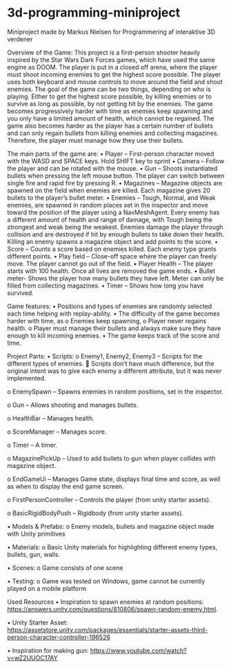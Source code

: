 # 3d-programming-miniproject
Miniproject made by Markus Nielsen for Programmering af interaktive 3D verdener

Overview of the Game:
This project is a first-person shooter heavily inspired by the Star Wars Dark Forces games, which have used the same engine as DOOM. The player is put in a closed off arena, where the player must shoot incoming enemies to get the highest score possible.  The player uses both keyboard and mouse controls to move around the field and shoot enemies.  The goal of the game can be two things, depending on who is playing. Either to get the highest score possible, by killing enemies or to survive as long as possible, by not getting hit by the enemies. The game becomes progressively harder with time as enemies keep spawning and you only have a limited amount of health, which cannot be regained. The game also becomes harder as the player has a certain number of bullets and can only regain bullets from killing enemies and collecting magazines. Therefore, the player must manage how they use their bullets.  

The main parts of the game are:
•	Player – First-person character moved with the WASD and SPACE keys. Hold SHIFT key to sprint
•	Camera – Follow the player and can be rotated with the mouse.
•	Gun – Shoots instantiated bullets when pressing the left mouse button. The player can switch between single fire and rapid fire by pressing R.
•	Magazines – Magazine objects are spawned on the field when enemies are killed. Each magazine gives 20 bullets to the player’s bullet meter.
•	Enemies – Tough, Normal, and Weak enemies, are spawned in random places set in the inspector and move toward the position of the player using a NavMeshAgent. Every enemy has a different amount of health and range of damage, with Tough being the strongest and weak being the weakest. Enemies damage the player through collision and are destroyed if hit by enough bullets to take down their health. Killing an enemy spawns a magazine object and add points to the score.
•	Score – Counts a score based on enemies killed. Each enemy type grants different points.
•	Play field – Close-off space where the player can freely move. The player cannot go out of the field.
•	Player Health – The player starts with 100 health. Once all lives are removed the game ends.
•	Bullet meter- Shows the player how many bullets they have left. Meter can only be filled from collecting magazines.
•	Timer – Shows how long you have survived.


Game features:
•	Positions and types of enemies are randomly selected each time helping with replay-ability.
•	The difficulty of the game becomes harder with time, as 
  o	Enemies keep spawning,
  o	Player never regains health. 
  o	Player must manage their bullets and always make sure they have enough to kill incoming enemies.
•	The game keeps track of the score and time.

Project Parts:
•	Scripts:
  o	Enemy1, Enemy2, Enemy3 – Scripts for the different types of enemies. 
    	Scripts don’t have much difference, but the original intent was to give each enemy a different attribute, but it was never implemented.

  o	EnemySpawn – Spawns enemies in random positions, set in the inspector. 

  o	Gun – Allows shooting and manages bullets.

  o	HealthBar – Manages health.

  o	ScoreManager – Manages score.

  o	Timer – A timer.

  o	MagazinePickUp – Used to add bullets to gun when player collides with magazine object.

  o	EndGameUi – Manages Game state, displays final time and score, as well as when to display the end game screen.

  o	FirstPersonController – Controls the player (from unity starter assets).

  o	BasicRigidBodyPush – Rigidbody (from unity starter assets).
  

•	Models & Prefabs:
  o	Enemy models, bullets and magazine object made with Unity primitives

•	Materials:
  o	Basic Unity materials for highlighting different enemy types, bullets, gun, walls.

•	Scenes:
  o	Game consists of one scene

•	Testing:
  o	Game was tested on Windows, game cannot be currently played on a mobile platform


Used Resources
•	Inspiration to spawn enemies at random positions: https://answers.unity.com/questions/810806/spawn-random-enemy.html.

•	Unity Starter Asset: https://assetstore.unity.com/packages/essentials/starter-assets-third-person-character-controller-196526 

•	Inspiration for making gun: https://www.youtube.com/watch?v=wZ2UUOC17AY    
